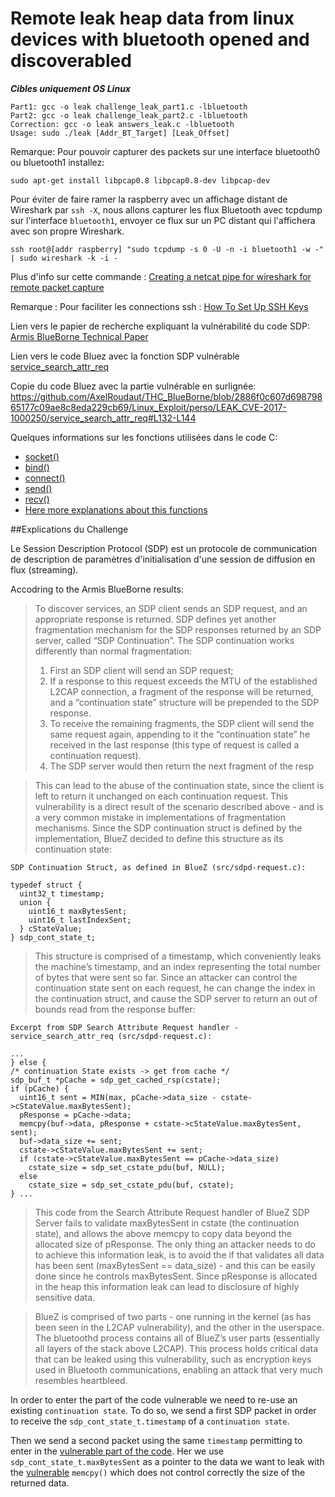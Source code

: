 # Remote leak heap data from linux devices with bluetooth opened and discoverabled

***Cibles uniquement OS Linux***

```
Part1: gcc -o leak challenge_leak_part1.c -lbluetooth
Part2: gcc -o leak challenge_leak_part2.c -lbluetooth
Correction: gcc -o leak answers_leak.c -lbluetooth
Usage: sudo ./leak [Addr_BT_Target] [Leak_Offset]
```
Remarque: Pour pouvoir capturer des packets sur une interface bluetooth0 ou bluetooth1 installez:
```
sudo apt-get install libpcap0.8 libpcap0.8-dev libpcap-dev
```
Pour éviter de faire ramer la raspberry avec un affichage distant de Wireshark par `ssh -X`, nous allons capturer les flux Bluetooth avec tcpdump sur l'interface `bluetooth1`, envoyer ce flux sur un PC distant qui l'affichera avec son propre Wireshark.
```
ssh root@[addr raspberry] "sudo tcpdump -s 0 -U -n -i bluetooth1 -w -"  | sudo wireshark -k -i -
```
Plus d'info sur cette commande : [Creating a netcat pipe for wireshark for remote packet capture](https://www.techdodo.co.uk/creating-netcat-pipe-wireshark)

Remarque : Pour faciliter les connections ssh : [How To Set Up SSH Keys](https://www.digitalocean.com/community/tutorials/how-to-set-up-ssh-keys--2) 

Lien vers le papier de recherche expliquant la vulnérabilité du code SDP: [Armis BlueBorne Technical Paper](http://go.armis.com/hubfs/BlueBorne%20Technical%20White%20Paper-1.pdf?t=1517293112971)

Lien vers le code Bluez avec la fonction SDP vulnérable [service_search_attr_req](https://sourcecodebrowser.com/bluez/4.81/sdpd-request_8c.html#a88a67e8cc83d0f53b65629478bc16a06)

Copie du code Bluez avec la partie vulnérable en surlignée:  https://github.com/AxelRoudaut/THC_BlueBorne/blob/2886f0c607d69879865177c09ae8c8eda229cb69/Linux_Exploit/perso/LEAK_CVE-2017-1000250/service_search_attr_req#L132-L144 

Quelques informations sur les fonctions utilisées dans le code C:
  - [socket()](http://pubs.opengroup.org/onlinepubs/7908799/xns/socket.html)
  - [bind()](http://pubs.opengroup.org/onlinepubs/7908799/xns/bind.html)
  - [connect()](http://pubs.opengroup.org/onlinepubs/7908799/xns/connect.html)
  - [send()](http://pubs.opengroup.org/onlinepubs/7908799/xns/send.html)
  - [recv()](http://pubs.opengroup.org/onlinepubs/7908799/xns/recv.html)
  - [Here more explanations about this functions](http://www.i3s.unice.fr/~tettaman/Classes/L2I/ProgSys/11_IntroSockets.pdf)

##Explications du Challenge

Le Session Description Protocol (SDP) est un protocole de communication de description de paramètres d'initialisation d'une session de diffusion en flux (streaming).



Accodring to the Armis BlueBorne results:

> To discover services, an SDP client sends an SDP request, and an appropriate response is returned. SDP defines yet another fragmentation mechanism for the SDP responses returned by an SDP server, called “SDP Continuation”. The SDP continuation works differently than normal fragmentation:
  > 1. First an SDP client will send an SDP request;
  > 2. If a response to this request exceeds the MTU of the established L2CAP connection, a fragment of the response will be returned, and a “continuation state” structure will be prepended to the SDP response.
  > 3. To receive the remaining fragments, the SDP client will send the​ ​same​ request again, appending to it the “continuation state” he received in the last response (this type of request is called a continuation request).
  > 4. The SDP server would then return the next fragment of the resp
  
> This can lead to the abuse of the continuation state, since the client is left to return it unchanged on each continuation request.
> This vulnerability is a direct result of the scenario described above - and is a very common mistake in implementations of fragmentation mechanisms. Since the SDP continuation struct is defined by the implementation, BlueZ decided to define this structure as its continuation state:

```
SDP Continuation Struct, as defined in BlueZ (src/sdpd-request.c):

typedef struct {
  uint32_t timestamp;
  union {
    uint16_t maxBytesSent;
    uint16_t lastIndexSent;
  } cStateValue;
} sdp_cont_state_t;
```

> This structure is comprised of a timestamp, which conveniently leaks the machine’s timestamp, and an index representing the total number of bytes that were sent so far.
> Since an attacker can control the continuation state sent on each request, he can change the index in the continuation struct, and cause the SDP server to return an out of bounds read from the response buffer:

```
Excerpt from SDP Search Attribute Request handler - service_search_attr_req (src/sdpd-request.c):

...
} else {
/* continuation State exists -> get from cache */
sdp_buf_t *pCache = sdp_get_cached_rsp(cstate);
if (pCache) {
  uint16_t sent = MIN(max, pCache->data_size - cstate->cStateValue.maxBytesSent);
  pResponse = pCache->data;
  memcpy(buf->data, pResponse + cstate->cStateValue.maxBytesSent, sent);
  buf->data_size += sent;
  cstate->cStateValue.maxBytesSent += sent;
  if (cstate->cStateValue.maxBytesSent == pCache->data_size)
    cstate_size = sdp_set_cstate_pdu(buf, NULL);
  else
    cstate_size = sdp_set_cstate_pdu(buf, cstate);
} ...
```

> This code from the Search Attribute Request handler of BlueZ SDP Server fails to validate maxBytesSent in cstate (the continuation state), and allows the above memcpy to copy data beyond the allocated size of pResponse. The only thing an attacker needs to do to achieve this information leak, is to avoid the if​ ​that validates all data has been sent (maxBytesSent == data_size) - and this can be easily done since he controls maxBytesSent. Since pResponse is allocated in the heap this information leak can lead to disclosure of highly sensitive data.

> BlueZ is comprised of two parts - one running in the kernel (as has been seen in the L2CAP vulnerability), and the other in the userspace. The bluetoothd process contains all of BlueZ’s user parts (essentially all layers of the stack above L2CAP). This process holds critical data that can be leaked using this vulnerability, such as encryption keys used in Bluetooth communications, enabling an attack that very much resembles heartbleed.


In order to enter the part of the code vulnerable we need to re-use an existing `continuation state`. 
To do so, we send a first SDP packet in order to receive the `sdp_cont_state_t.timestamp` of a `continuation state`.

Then we send a second packet using the same `timestamp` permitting to enter in the [vulnerable part of the code](https://github.com/AxelRoudaut/THC_BlueBorne/blob/2886f0c607d69879865177c09ae8c8eda229cb69/Linux_Exploit/perso/LEAK_CVE-2017-1000250/service_search_attr_req#L133).
Her we use `sdp_cont_state_t.maxBytesSent` as a pointer to the data we want to leak with the [vulnerable](https://github.com/AxelRoudaut/THC_BlueBorne/blob/2886f0c607d69879865177c09ae8c8eda229cb69/Linux_Exploit/perso/LEAK_CVE-2017-1000250/service_search_attr_req#L138) `memcpy()`  which does not control correctly the size of the returned data. 
